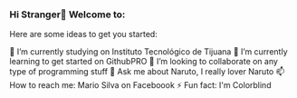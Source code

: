 ### Hi Stranger👋 Welcome to: 

Here are some ideas to get you started:

 🔭 I’m currently studying on Instituto Tecnológico de Tijuana
 🌱 I’m currently learning to get started on GithubPRO
 👯 I’m looking to collaborate on any type of programming stuff
 💬 Ask me about Naruto, I really lover Naruto
 📫 How to reach me: Mario Silva on Faceboook
 ⚡ Fun fact: I'm Colorblind
